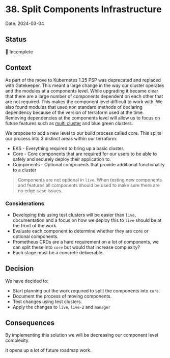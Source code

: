 # 38. Split Components Infrastructure

Date: 2024-03-04

## Status

🤔 Incomplete

## Context

As part of the move to Kubernetes 1.25 PSP was deprecated and replaced with Gatekeeper. This meant a large change in the way our cluster operates and the modules at a components level. While upgrading it became clear that there are a large number of components dependent on each other that are not required. This makes the component level difficult to work with. We also found modules that used non standard methods of declaring dependency because of the version of terraform used at the time. Removing dependencies at the components level will allow us to focus on future features such as [multi cluster](036-multi-cluster.md) and blue green clusters.

We propose to add a new level to our build process called core. This splits our process into 3 distinct areas within our terraform:

* EKS - Everything required to bring up a basic cluster.
* Core - Core components that are required for our users to be able to safely and securely deploy their application to.
* Components - Optional components that provide additional functionality to a cluster

> Components are not optional in `live`. When testing new components and features all components should be used to make sure there are no edge case issues.

### Considerations

* Developing this using test clusters will be easier than `live`, documentation and a focus on how we deploy this to `live` should be at the front of the work.
* Evaluate each component to determine whether they are core or optional components.
* Prometheus CRDs are a hard requirement on a lot of components, we can split these into `core` but would that increase complexity?
* Each stage must be a concrete deliverable.

## Decision

We have decided to:

* Start planning out the work required to split the components into `core`.
* Document the process of moving components.
* Test changes using test clusters.
* Apply the changes to `live`, `live-2` and `manager`

## Consequences

By implementing this solution we will be decreasing our component level complexity.

It opens up a lot of future roadmap work.